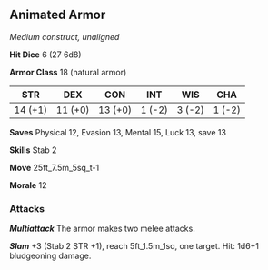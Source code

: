## Animated Armor

*Medium construct, unaligned*

**Hit Dice** 6 (27 6d8)

**Armor Class** 18 (natural armor)

| STR     | DEX     | CON     | INT     | WIS     | CHA     |
|---------|---------|---------|---------|---------|---------|
| 14 (+1) | 11 (+0) | 13 (+0) |  1 (-2) |  3 (-2) |  1 (-2) |

**Saves** Physical 12, Evasion 13, Mental 15, Luck 13, save 13

**Skills** Stab 2

**Move** 25ft\_7.5m\_5sq\_t-1

**Morale** 12

### Attacks

***Multiattack*** The armor makes two melee attacks.

***Slam*** +3 (Stab 2 STR +1), reach 5ft\_1.5m\_1sq, one target. Hit: 1d6+1 bludgeoning damage.


